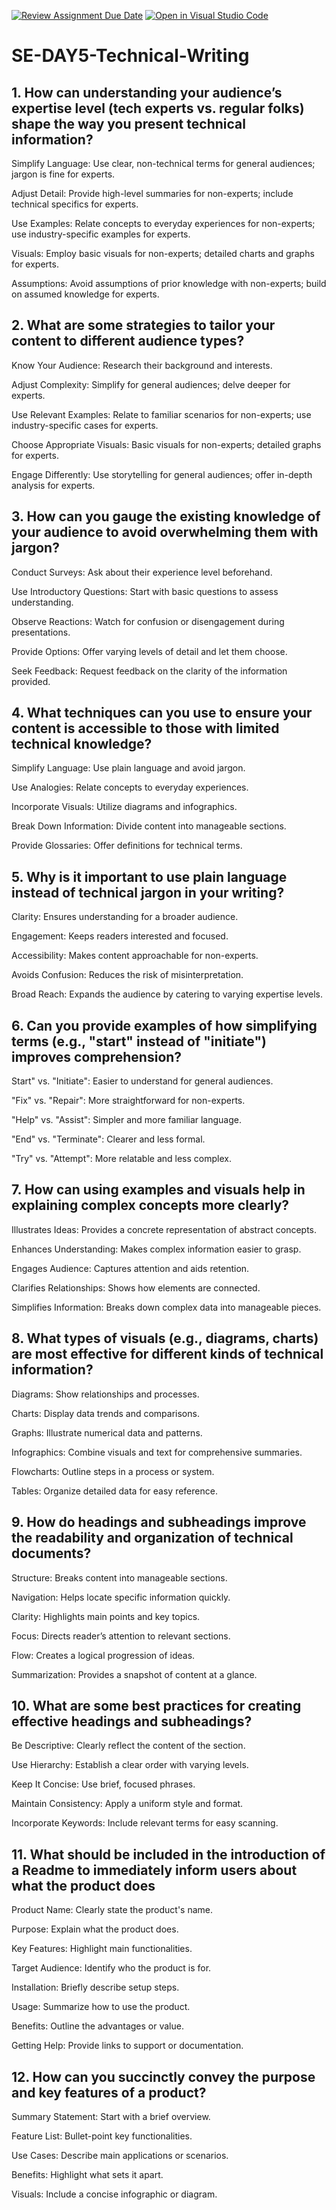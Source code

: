 [![Review Assignment Due Date](https://classroom.github.com/assets/deadline-readme-button-22041afd0340ce965d47ae6ef1cefeee28c7c493a6346c4f15d667ab976d596c.svg)](https://classroom.github.com/a/zsAR-pyY)
[![Open in Visual Studio Code](https://classroom.github.com/assets/open-in-vscode-2e0aaae1b6195c2367325f4f02e2d04e9abb55f0b24a779b69b11b9e10269abc.svg)](https://classroom.github.com/online_ide?assignment_repo_id=15644752&assignment_repo_type=AssignmentRepo)
# SE-DAY5-Technical-Writing
## 1. How can understanding your audience’s expertise level (tech experts vs. regular folks) shape the way you present technical information?
Simplify Language: Use clear, non-technical terms for general audiences; jargon is fine for experts.

Adjust Detail: Provide high-level summaries for non-experts; include technical specifics for experts.

Use Examples: Relate concepts to everyday experiences for non-experts; use industry-specific examples for experts.

Visuals: Employ basic visuals for non-experts; detailed charts and graphs for experts.

Assumptions: Avoid assumptions of prior knowledge with non-experts; build on assumed knowledge for experts.

## 2. What are some strategies to tailor your content to different audience types?
Know Your Audience: Research their background and interests.

Adjust Complexity: Simplify for general audiences; delve deeper for experts.

Use Relevant Examples: Relate to familiar scenarios for non-experts; use industry-specific cases for experts.

Choose Appropriate Visuals: Basic visuals for non-experts; detailed graphs for experts.

Engage Differently: Use storytelling for general audiences; offer in-depth analysis for experts.

## 3. How can you gauge the existing knowledge of your audience to avoid overwhelming them with jargon?
Conduct Surveys: Ask about their experience level beforehand.

Use Introductory Questions: Start with basic questions to assess understanding.

Observe Reactions: Watch for confusion or disengagement during presentations.

Provide Options: Offer varying levels of detail and let them choose.

Seek Feedback: Request feedback on the clarity of the information provided.

## 4. What techniques can you use to ensure your content is accessible to those with limited technical knowledge?
Simplify Language: Use plain language and avoid jargon.

Use Analogies: Relate concepts to everyday experiences.

Incorporate Visuals: Utilize diagrams and infographics.

Break Down Information: Divide content into manageable sections.

Provide Glossaries: Offer definitions for technical terms.

## 5. Why is it important to use plain language instead of technical jargon in your writing?
Clarity: Ensures understanding for a broader audience.

Engagement: Keeps readers interested and focused.

Accessibility: Makes content approachable for non-experts.

Avoids Confusion: Reduces the risk of misinterpretation.

Broad Reach: Expands the audience by catering to varying expertise levels.

## 6. Can you provide examples of how simplifying terms (e.g., "start" instead of "initiate") improves comprehension?
Start" vs. "Initiate": Easier to understand for general audiences.

"Fix" vs. "Repair": More straightforward for non-experts.

"Help" vs. "Assist": Simpler and more familiar language.

"End" vs. "Terminate": Clearer and less formal.

"Try" vs. "Attempt": More relatable and less complex.

## 7. How can using examples and visuals help in explaining complex concepts more clearly?
Illustrates Ideas: Provides a concrete representation of abstract concepts.

Enhances Understanding: Makes complex information easier to grasp.

Engages Audience: Captures attention and aids retention.

Clarifies Relationships: Shows how elements are connected.

Simplifies Information: Breaks down complex data into manageable pieces.

## 8. What types of visuals (e.g., diagrams, charts) are most effective for different kinds of technical information?
Diagrams: Show relationships and processes.

Charts: Display data trends and comparisons.

Graphs: Illustrate numerical data and patterns.

Infographics: Combine visuals and text for comprehensive summaries.

Flowcharts: Outline steps in a process or system.

Tables: Organize detailed data for easy reference.

## 9. How do headings and subheadings improve the readability and organization of technical documents?
Structure: Breaks content into manageable sections.

Navigation: Helps locate specific information quickly.

Clarity: Highlights main points and key topics.

Focus: Directs reader’s attention to relevant sections.

Flow: Creates a logical progression of ideas.

Summarization: Provides a snapshot of content at a glance.

## 10. What are some best practices for creating effective headings and subheadings?
Be Descriptive: Clearly reflect the content of the section.

Use Hierarchy: Establish a clear order with varying levels.

Keep It Concise: Use brief, focused phrases.

Maintain Consistency: Apply a uniform style and format.

Incorporate Keywords: Include relevant terms for easy scanning.

## 11. What should be included in the introduction of a Readme to immediately inform users about what the product does
Product Name: Clearly state the product's name.

Purpose: Explain what the product does.

Key Features: Highlight main functionalities.

Target Audience: Identify who the product is for.

Installation: Briefly describe setup steps.

Usage: Summarize how to use the product.

Benefits: Outline the advantages or value.

Getting Help: Provide links to support or documentation.

## 12. How can you succinctly convey the purpose and key features of a product?
Summary Statement: Start with a brief overview.

Feature List: Bullet-point key functionalities.

Use Cases: Describe main applications or scenarios.

Benefits: Highlight what sets it apart.

Visuals: Include a concise infographic or diagram.
